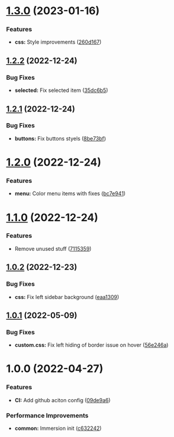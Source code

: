 # [1.3.0](https://github.com/denyskorolkov/logseq-immersion-theme/compare/v1.2.2...v1.3.0) (2023-01-16)


### Features

* **css:** Style improvements ([260d167](https://github.com/denyskorolkov/logseq-immersion-theme/commit/260d16720aefe268653e6b018f77c694e089665f))

## [1.2.2](https://github.com/denyskorolkov/logseq-immersion-theme/compare/v1.2.1...v1.2.2) (2022-12-24)


### Bug Fixes

* **selected:** Fix selected item ([35dc6b5](https://github.com/denyskorolkov/logseq-immersion-theme/commit/35dc6b5a32194af4433bbd6f47737434c5c3a9be))

## [1.2.1](https://github.com/denyskorolkov/logseq-immersion-theme/compare/v1.2.0...v1.2.1) (2022-12-24)


### Bug Fixes

* **buttons:** Fix buttons styels ([8be73bf](https://github.com/denyskorolkov/logseq-immersion-theme/commit/8be73bf5371675c0f9c0e9f0fc647a5f9bb47695))

# [1.2.0](https://github.com/denyskorolkov/logseq-immersion-theme/compare/v1.1.0...v1.2.0) (2022-12-24)


### Features

* **menu:** Color menu items with fixes ([bc7e941](https://github.com/denyskorolkov/logseq-immersion-theme/commit/bc7e941d40e724bc72300894864cba6b837fef10))

# [1.1.0](https://github.com/denyskorolkov/logseq-immersion-theme/compare/v1.0.2...v1.1.0) (2022-12-24)


### Features

* Remove unused stuff ([7115359](https://github.com/denyskorolkov/logseq-immersion-theme/commit/711535972b5ec5260dbe48bd84a985b202070cb3))

## [1.0.2](https://github.com/denyskorolkov/logseq-immersion-theme/compare/v1.0.1...v1.0.2) (2022-12-23)


### Bug Fixes

* **css:** Fix left sidebar background ([eaa1309](https://github.com/denyskorolkov/logseq-immersion-theme/commit/eaa130900192e92408a40deb4c660d11ef05fbf7))

## [1.0.1](https://github.com/denyskorolkov/logseq-immersion-theme/compare/v1.0.0...v1.0.1) (2022-05-09)


### Bug Fixes

* **custom.css:** Fix left hiding of border issue on hover ([56e246a](https://github.com/denyskorolkov/logseq-immersion-theme/commit/56e246a178567f866ac079ad97b7c8172a0d590a))

# 1.0.0 (2022-04-27)


### Features

* **CI:** Add github aciton config ([09de9a6](https://github.com/denyskorolkov/logseq-immersion-theme/commit/09de9a6311180ae2ef0ef733c9c801c7c9169737))


### Performance Improvements

* **common:** Immersion init ([c632242](https://github.com/denyskorolkov/logseq-immersion-theme/commit/c632242707131e772d1d520cb6c2cba1a2bd27d3))

